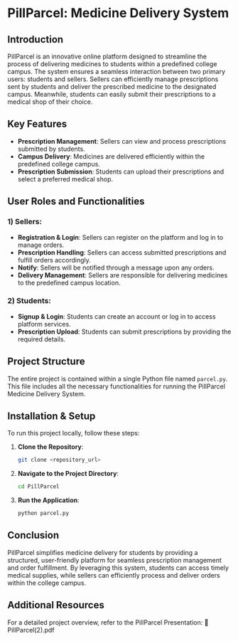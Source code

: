 # PillParcel: Medicine Delivery System

## Introduction
PillParcel is an innovative online platform designed to streamline the process of delivering medicines to students within a predefined college campus. The system ensures a seamless interaction between two primary users: students and sellers. Sellers can efficiently manage prescriptions sent by students and deliver the prescribed medicine to the designated campus. Meanwhile, students can easily submit their prescriptions to a medical shop of their choice.

## Key Features
- **Prescription Management**: Sellers can view and process prescriptions submitted by students.
- **Campus Delivery**: Medicines are delivered efficiently within the predefined college campus.
- **Prescription Submission**: Students can upload their prescriptions and select a preferred medical shop.

## User Roles and Functionalities

### 1) Sellers:
- **Registration & Login**: Sellers can register on the platform and log in to manage orders.
- **Prescription Handling**: Sellers can access submitted prescriptions and fulfill orders accordingly.
- **Notify**: Sellers will be notified through a message upon any orders.
- **Delivery Management**: Sellers are responsible for delivering medicines to the predefined campus location.

### 2) Students:
- **Signup & Login**: Students can create an account or log in to access platform services.
- **Prescription Upload**: Students can submit prescriptions by providing the required details.

## Project Structure
The entire project is contained within a single Python file named `parcel.py`. This file includes all the necessary functionalities for running the PillParcel Medicine Delivery System.

## Installation & Setup
To run this project locally, follow these steps:

1. **Clone the Repository**:
   ```sh
   git clone <repository_url>
   ```
2. **Navigate to the Project Directory**:
   ```sh
   cd PillParcel
   ```
3. **Run the Application**:
   ```sh
   python parcel.py
   ```

## Conclusion
PillParcel simplifies medicine delivery for students by providing a structured, user-friendly platform for seamless prescription management and order fulfillment. By leveraging this system, students can access timely medical supplies, while sellers can efficiently process and deliver orders within the college campus.
## Additional Resources
For a detailed project overview, refer to the PillParcel Presentation:
🔗 PillParcel(2).pdf


